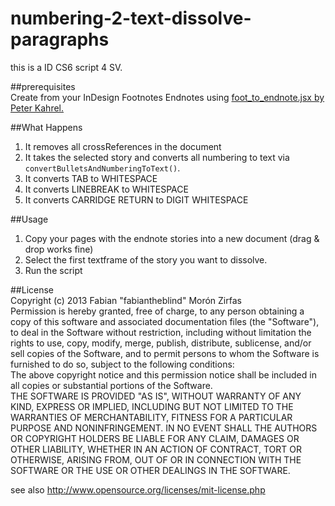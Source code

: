 numbering-2-text-dissolve-paragraphs
====================================  

this is a ID CS6 script 4 SV.  

##prerequisites  
Create from your InDesign Footnotes Endnotes using [foot_to_endnote.jsx by Peter Kahrel.](http://www.kahrel.plus.com/indesign/foot_to_endnote.html)  

##What Happens  
1. It removes all crossReferences in the document  
2. It takes the selected story and converts all numbering to text via `convertBulletsAndNumberingToText()`.  
3. It converts TAB to WHITESPACE  
4. It converts LINEBREAK to WHITESPACE  
5. It converts CARRIDGE RETURN to DIGIT WHITESPACE  

##Usage  

1. Copy your pages with the endnote stories into a new document (drag & drop works fine)  
2. Select the first textframe of the story you want to dissolve.
3. Run the script  

##License  
Copyright (c)  2013 Fabian "fabiantheblind" Morón Zirfas  
Permission is hereby granted, free of charge, to any person obtaining a copy of this software and associated documentation files (the "Software"), to deal in the Software  without restriction, including without limitation the rights to use, copy, modify, merge, publish, distribute, sublicense, and/or sell copies of the Software, and to  permit persons to whom the Software is furnished to do so, subject to the following conditions:  
The above copyright notice and this permission notice shall be included in all copies or substantial portions of the Software.  
THE SOFTWARE IS PROVIDED "AS IS", WITHOUT WARRANTY OF ANY KIND, EXPRESS OR IMPLIED, INCLUDING BUT NOT LIMITED TO THE WARRANTIES OF MERCHANTABILITY, FITNESS FOR A  PARTICULAR PURPOSE AND NONINFRINGEMENT. IN NO EVENT SHALL THE AUTHORS OR COPYRIGHT HOLDERS BE LIABLE FOR ANY CLAIM, DAMAGES OR OTHER LIABILITY, WHETHER IN AN ACTION OF  CONTRACT, TORT OR OTHERWISE, ARISING FROM, OUT OF OR IN CONNECTION WITH THE SOFTWARE OR THE USE OR OTHER DEALINGS IN THE SOFTWARE.  

see also http://www.opensource.org/licenses/mit-license.php
